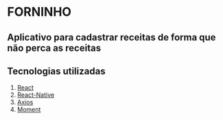 # FORNINHO
## Aplicativo para cadastrar receitas de forma que não perca as receitas
## Tecnologias utilizadas

1. [React](https://pt-br.reactjs.org/)
2. [React-Native](https://reactnative.dev/)
3. [Axios](https://www.npmjs.com/package/axios)
4. [Moment](https://momentjs.com/)
